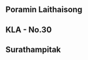 <!DOCTYPE html>
<html>

<body onload="startTime()">

<h2> Poramin Laithaisong </h1>
<h2>KLA - No.30</h2>
<h2>Surathampitak</h3>
  
<div id="txt"></div>

<script>
function startTime() {
  const today = new Date();
  let h = today.getHours();
  let m = today.getMinutes();
  let s = today.getSeconds();
  m = checkTime(m);
  s = checkTime(s);
  document.getElementById('txt').innerHTML =  h + ":" + m + ":" + s;
  setTimeout(startTime, 1000);
}

function checkTime(i) {
  if (i < 10) {i = "0" + i};  // add zero in front of numbers < 10
  return i;
}
</script>

</body>
</html>
